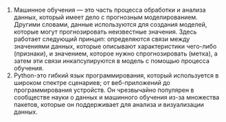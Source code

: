 1. Машинное обучения — это часть процесса обработки и анализа данных, который имеет дело с прогнозным моделированием. Другими словами, данные используются для создания моделей, которые могут прогнозировать неизвестные значения. Здесь работает следующий принцип: определяются связи между значениями данных, которые описывают характеристики чего-либо (признаки), и значением, которое нужно спрогнозировать (метка), а затем эти связи инкапсулируются в модель с помощью процесса обучения.
2. Python-это гибкий язык программирования, который используется в широком спектре сценариев; от веб-приложений до программирования устройств. Он чрезвычайно популярен в сообществе науки о данных и машинного обучения из-за множества пакетов, которые он поддерживает для анализа и визуализации данных.

